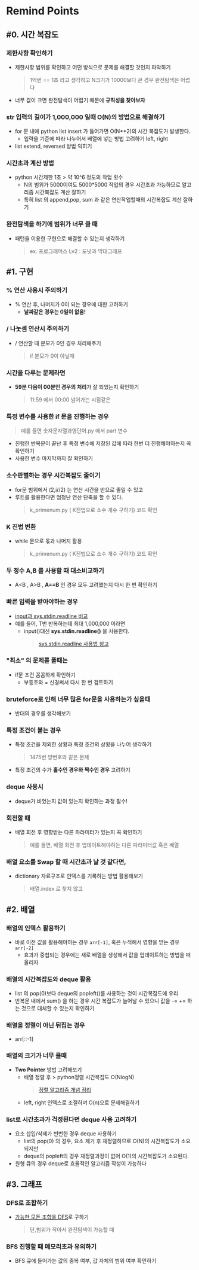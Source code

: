 # Remind Points
## #0. 시간 복잡도 
### 제한사항 확인하기 
+ 제한사항 범위를 확인하고 어떤 방식으로 문제를 해결할 것인지 파악하기
  > 1억번 == 1초 라고 생각하고 N크기가 10000보다 큰 경우 완전탐색은 어렵다
+ 너무 값이 크면 완전탐색이 어렵기 때문에 **규칙성을 찾아보자**

### str 입력의 길이가 1,000,000 일때 O(N)의 방법으로 해결하기 
+ for 문 내에 python list insert 가 들어가면 O(N**2)의 시간 복잡도가 발생한다.
  + 입력을 기준에 따라 나누어서 배열에 넣는 방법 고려하기 left, right 
+ list extend, reversed 방법 익히기

### 시간초과 계산 방법 
+ python 시간제한 1초 > 약 10^6 정도의 작업 횟수
  + N의 범위가 5000이여도 5000*5000 작업의 경우 시간초과 가능하므로 알고리즘 시간복잡도 계산 잘하기
  + 특히 list 의 append,pop, sum 과 같은 연산작업할때의 시간복잡도 계산 잘하기 

### 완전탐색을 하기에 범위가 너무 클 때 
+ 패턴을 이용한 구현으로 해결할 수 있는지 생각하기
  > ex. 프로그래머스 Lv2 : 도넛과 막대그래프
  
## #1. 구현  
### % 연산 사용시 주의하기 
+ % 연산 후, 나머지가 0이 되는 경우에 대한 고려하기
   +  **날짜같은 경우는 0일이 없음!**
### / 나눗셈 연산시 주의하기 
+ / 연산할 때 분모가 0인 경우 처리해주기
  > if 분모가 0이 아닐때 
### 시간을 다루는 문제라면
+ **59분 다음이 00분인 경우의 처리**가 잘 되었는지 확인하기
  > 11:59 에서 00:00 넘어가는 시점같은

### 특정 변수를 사용한 if 문을 진행하는 경우 
> 예를 들면 숫자문자열과영단어.py 에서 part 변수 
+ 진행한 반복문이 끝난 후 특정 변수에 저장된 값에 따라 한번 더 진행해야하는지 꼭 확인하기
+ 사용한 변수 마지막까지 잘 확인하기

### 소수판별하는 경우 시간복잡도 줄이기 
+ for문 범위에서 (2,i//2) 는 연산 시간을 반으로 줄일 수 있고
+ 루트를 활용한다면 엄청난 연산 단축을 할 수 있다.
  > k_primenum.py ( K진법으로 소수 개수 구하기) 코드 확인

### K 진법 변환 
+ while 문으로 몫과 나머지 활용
  > k_primenum.py ( K진법으로 소수 개수 구하기) 코드 확인

### 두 정수 A,B 를 사용할 때 대소비교하기 
+ A<B , A>B , **A==B** 인 경우 모두 고려했는지 다시 한 번 확인하기

### 빠른 입력을 받아야하는 경우
+ [ input과 sys.stdin.readline 비교 ](https://github.com/su3inni/algorithm/issues/5)
+ 예를 들어, T번 반복하는데 최대 1,000,000 이라면
  + input()대신 **sys.stdin.readline()** 을 사용한다. 
    > [sys.stdin.readline 사용법 참고](https://velog.io/@yeseolee/Python-파이썬-입력-정리sys.stdin.readline)

### "최소" 의 문제를 풀때는 
+ if문 조건 꼼꼼하게 확인하기
  + 부등호와 = 신경써서 다시 한 번 검토하기


### bruteforce로 인해 너무 많은 for문을 사용하는가 싶을때 
+ 반대의 경우를 생각해보기 

### 특정 조건이 붙는 경우 
+ 특정 조건을 제외한 상황과 특정 조건의 상황을 나누어 생각하기
  > 1475번 방번호와 같은 문제
+ 특정 조건의 수가 **홀수인 경우와 짝수인 경우** 고려하기

### deque 사용시 
+ deque가 비었는지 값이 있는지 확인하는 과정 필수!

### 회전할 때 
+ 배열 회전 후 영향받는 다른 파라미터가 있는지 꼭 확인하기
  > 예를 들면, 배열 회전 후 업데이트해야하는 다른 파라미터값 혹은 배열

### 배열 요소를 Swap 할 때 시간초과 날 것 같다면, 
+ dictionary 자료구조로 인덱스를 기록하는 방법 활용해보기 
  > 배열.index 로 찾지 않고 

## #2. 배열 
### 배열의 인덱스 활용하기 
+ 바로 이전 값을 활용해야하는 경우 `arr[-1]`, 혹은 누적해서 영향을 받는 경우 `arr[-2]`
  + 효과가 중첩되는 경우에는 새로 배열을 생성해서 값을 업데이트하는 방법을 떠올리자
 
### 배열의 시간복잡도와 deque 활용
+ list 의 pop(0)보다 deque의 popleft()를 사용하는 것이 시간복잡도에 유리
+ 반복문 내에서 sum() 을 하는 경우 시간 복잡도가 늘어날 수 있으니 값을 -= += 하는 것으로 대체할 수 있는지 확인하기

### 배열을 정렬이 아닌 뒤집는 경우 
+ arr[::-1] 

### 배열의 크기가 너무 클때 
+ **Two Pointer** 방법 고려해보기
  + 배열 정렬 후 > python정렬 시간복잡도 O(NlogN)
    > [정렬 알고리즘 개념 정리](https://github.com/su3inni/algorithm/issues/3#issuecomment-1753235209)
  + left, right 인덱스로 조절하며 O(n)으로 문제해결하기

### list로 시간초과가 걱정된다면 deque 사용 고려하기 
+ 요소 삽입/삭제가 빈번한 경우 deque 사용하기
  + list의 pop(0) 의 경우, 요소 제거 후 재정렬하므로 O(N)의 시간복잡도가 소요되지만
  + deque의 popleft의 경우 재정렬과정이 없어 O(1)의 시간복잡도가 소요된다.
+ 원형 큐의 경우 deque로 효율적인 알고리즘 작성이 가능하다


## #3. 그래프 
### DFS로 조합하기 
+ [가능한 모든 조합을 DFS](https://github.com/su3inni/algorithm/blob/main/kakao/Level2/이모티콘할인행사.py)로 구하기
  > 단,범위가 작아서 완전탐색이 가능할 때

###  BFS 진행할 때 메모리초과 유의하기 
+ BFS 큐에 들어가는 값의 중복 여부, 값 자체의 범위 여부 확인하기

